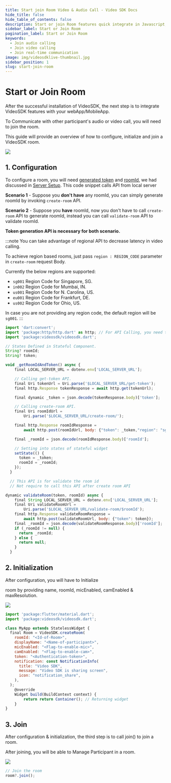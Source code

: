 ```yaml
---
title: Start join Room Video & Audio Call - Video SDK Docs
hide_title: false
hide_table_of_contents: false
description: Start or join Room features quick integrate in Javascript, React JS, Android, IOS, React Native, Flutter with Video SDK to add live video & audio conferencing to your applications.
sidebar_label: Start or Join Room
pagination_label: Start or Join Room
keywords:
  - Join audio calling
  - Join video calling
  - Join real-time communication
image: img/videosdklive-thumbnail.jpg
sidebar_position: 1
slug: start-join-room
---
```


# Start or Join Room

<div style={{display:'flex',flexDirection:'row',alignItems:'stretch',}}>
<div style={{}}>
<p>
After the successful installation of VideoSDK, the next step is to integrate VideoSDK features with your webApp/MobileApp.</p>

<p>To Communicate with other participant's audio or video call, you will need to join the room.</p>

<p>This guide will provide an overview of how to configure, initialize and join a VideoSDK room.</p>

</div>
<div>
<img src="/img/gif/new-meeting.gif"/>
</div>

</div>

## 1. Configuration

To configure a room, you will need [generated token](/flutter/guide/video-and-audio-calling-api-sdk/server-setup#generate-accees-token-and-integrate-other-apis) and [roomId](/api-reference/realtime-communication/create-room#create-room), we had discussed in [Server Setup](/flutter/guide/video-and-audio-calling-api-sdk/server-setup).
This code snippet calls API from local server

**Scenario 1** - Suppose you **don't have** any roomId, you can simply generate roomId by invoking `create-room` API.

**Scenario 2** - Suppose you **have** roomId, now you don't have to call `create-room` API to generate roomId, instead you can call `validate-room` API to validate roomId.

**Token generation API is necessary for both scenario.**

:::note
You can take advantage of regional API to decrease latency in video calling.

To achieve region based rooms, just pass `region : REGION_CODE` parameter in `create-room` request Body.

Currently the below regions are supported:

- `sg001` Region Code for Singapore, SG.
- `in002` Region Code for Mumbai, IN.
- `us001` Region Code for N. Carolina, US.
- `eu001` Region Code for Frankfurt, DE.
- `us002` Region Code for Ohio, US.

In case you are not providing any region code, the default region will be `sg001`.
:::

```js
import 'dart:convert';
import 'package:http/http.dart' as http; // For API Calling, you need to add third party package "http"
import 'package:videosdk/videosdk.dart';

// States Defined in Stateful Component.
String? roomId;
String? token;

void _getRoomIdAndToken() async {
    final LOCAL_SERVER_URL = dotenv.env['LOCAL_SERVER_URL'];

    // Calling get-token API.
    final Uri tokenUrl = Uri.parse('$LOCAL_SERVER_URL/get-token');
    final http.Response tokenResponse = await http.get(tokenUrl);

    final dynamic _token = json.decode(tokenResponse.body)['token'];

    // Calling create-room API.
    final Uri roomIdUrl =
        Uri.parse('$LOCAL_SERVER_URL/create-room/');

    final http.Response roomIdResponse =
        await http.post(roomIdUrl, body: {"token": _token,"region": "sg001"});

    final _roomId = json.decode(roomIdResponse.body)['roomId'];

    // Setting into states of stateful widget
    setState(() {
      token = _token;
      roomId = _roomId;
    });
  }

  // This API is for validate the room id
  // Not require to call this API after create room API

dynamic validateRoom(token, roomId) async {
    final String LOCAL_SERVER_URL = dotenv.env['LOCAL_SERVER_URL'];
    final Uri validateRoomUrl =
        Uri.parse('$LOCAL_SERVER_URL/validate-room/$roomId');
    final http.Response validateRoomResponse =
        await http.post(validateRoomUrl, body: {"token": token});
    final _roomId = json.decode(validateRoomResponse.body)['roomId'];
    if (_roomId != null) {
      return _roomId;
    } else {
      return null;
    }
  }

```

## 2. Initialization

<div style={{display:'flex',flexDirection:'row',alignItems:'stretch',}}>
<div style={{}}>
<p>
After configuration, you will have to Initialize 
<p>
room by providing name, roomId, micEnabled, camEnabled & maxResolution.
</p>
</p>

</div>
<div>
<img src="/img/gif/add-participant.gif"/>
</div>

</div>

```js
import 'package:flutter/material.dart';
import 'package:videosdk/videosdk.dart';

class MyApp extends StatelessWidget {
  final Room = VideoSDK.createRoom(
    roomId: "<Id-of-Room>",
    displayName: "<Name-of-participant>",
    micEnabled: "<Flag-to-enable-mic>",
    camEnabled: "<Flag-to-enable-cam>",
    token: "<Authentication-token>",
    notification: const NotificationInfo(
      title: "Video SDK",
      message: "Video SDK is sharing screen",
      icon: "notification_share",
    ),
  );
    @override
    Widget build(BuildContext context) {
        return return Container(); // Returning widget
    }
}
```

## 3. Join

<div style={{display:'flex',flexDirection:'row',alignItems:'stretch',}}>
<div style={{}}>
<p>
After configuration & initialization, the third step is to call join() to join a room.
</p>

<p>
After joining, you will be able to Manage Participant in a room.
</p>

</div>
<div>
<img src="/img/gif/join-meeting.gif"/>
</div>

</div>

```js
// Join the room
room?.join();
```
